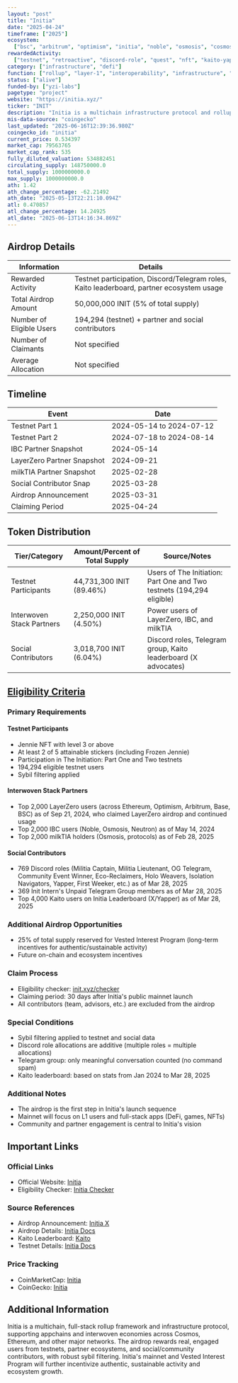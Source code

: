 ```yaml
---
layout: "post"
title: "Initia"
date: "2025-04-24"
timeframe: ["2025"]
ecosystem:
  ["bsc", "arbitrum", "optimism", "initia", "noble", "osmosis", "cosmos", "neutron", "base", "ethereum"]
rewardedActivity:
  ["testnet", "retroactive", "discord-role", "quest", "nft", "kaito-yapping"]
category: ["infrastructure", "defi"]
function: ["rollup", "layer-1", "interoperability", "infrastructure", "smart-contract-platform"]
status: ["alive"]
funded-by: ["yzi-labs"]
pagetype: "project"
website: "https://initia.xyz/"
ticker: "INIT"
description: "Initia is a multichain infrastructure protocol and rollup framework, enabling full-stack appchains and interwoven economies across Cosmos, Ethereum, and beyond."
mis-data-source: "coingecko"
last_updated: "2025-06-16T12:39:36.980Z"
coingecko_id: "initia"
current_price: 0.534397
market_cap: 79563765
market_cap_rank: 535
fully_diluted_valuation: 534882451
circulating_supply: 148750000.0
total_supply: 1000000000.0
max_supply: 1000000000.0
ath: 1.42
ath_change_percentage: -62.21492
ath_date: "2025-05-13T22:21:10.094Z"
atl: 0.470857
atl_change_percentage: 14.24925
atl_date: "2025-06-13T14:16:34.869Z"
---
```


## Airdrop Details

| Information              | Details                                                                                   |
| ------------------------ | ----------------------------------------------------------------------------------------- |
| Rewarded Activity        | Testnet participation, Discord/Telegram roles, Kaito leaderboard, partner ecosystem usage |
| Total Airdrop Amount     | 50,000,000 INIT (5% of total supply)                                                      |
| Number of Eligible Users | 194,294 (testnet) + partner and social contributors                                       |
| Number of Claimants      | Not specified                                                                             |
| Average Allocation       | Not specified                                                                             |

## Timeline

| Event                      | Date                     |
| -------------------------- | ------------------------ |
| Testnet Part 1             | 2024-05-14 to 2024-07-12 |
| Testnet Part 2             | 2024-07-18 to 2024-08-14 |
| IBC Partner Snapshot       | 2024-05-14               |
| LayerZero Partner Snapshot | 2024-09-21               |
| milkTIA Partner Snapshot   | 2025-02-28               |
| Social Contributor Snap    | 2025-03-28               |
| Airdrop Announcement       | 2025-03-31               |
| Claiming Period            | 2025-04-24               |

## Token Distribution

| Tier/Category             | Amount/Percent of Total Supply | Source/Notes                                                          |
| ------------------------- | ------------------------------ | --------------------------------------------------------------------- |
| Testnet Participants      | 44,731,300 INIT (89.46%)       | Users of The Initiation: Part One and Two testnets (194,294 eligible) |
| Interwoven Stack Partners | 2,250,000 INIT (4.50%)         | Power users of LayerZero, IBC, and milkTIA                            |
| Social Contributors       | 3,018,700 INIT (6.04%)         | Discord roles, Telegram group, Kaito leaderboard (X advocates)        |

## [Eligibility Criteria](https://x.com/initiaFDN/status/1906666010910060586)

### Primary Requirements

#### Testnet Participants

- Jennie NFT with level 3 or above
- At least 2 of 5 attainable stickers (including Frozen Jennie)
- Participation in The Initiation: Part One and Two testnets
- 194,294 eligible testnet users
- Sybil filtering applied

#### Interwoven Stack Partners

- Top 2,000 LayerZero users (across Ethereum, Optimism, Arbitrum, Base, BSC) as of Sep 21, 2024, who claimed LayerZero airdrop and continued usage
- Top 2,000 IBC users (Noble, Osmosis, Neutron) as of May 14, 2024
- Top 2,000 milkTIA holders (Osmosis, protocols) as of Feb 28, 2025

#### Social Contributors

- 769 Discord roles (Militia Captain, Militia Lieutenant, OG Telegram, Community Event Winner, Eco-Reclaimers, Holo Weavers, Isolation Navigators, Yapper, First Weeker, etc.) as of Mar 28, 2025
- 369 Init Intern's Unpaid Telegram Group members as of Mar 28, 2025
- Top 4,000 Kaito users on Initia Leaderboard (X/Yapper) as of Mar 28, 2025

### Additional Airdrop Opportunities

- 25% of total supply reserved for Vested Interest Program (long-term incentives for authentic/sustainable activity)
- Future on-chain and ecosystem incentives

### Claim Process

- Eligibility checker: [init.xyz/checker](https://init.xyz/checker)
- Claiming period: 30 days after Initia's public mainnet launch
- All contributors (team, advisors, etc.) are excluded from the airdrop

### Special Conditions

- Sybil filtering applied to testnet and social data
- Discord role allocations are additive (multiple roles = multiple allocations)
- Telegram group: only meaningful conversation counted (no command spam)
- Kaito leaderboard: based on stats from Jan 2024 to Mar 28, 2025

### Additional Notes

- The airdrop is the first step in Initia's launch sequence
- Mainnet will focus on L1 users and full-stack apps (DeFi, games, NFTs)
- Community and partner engagement is central to Initia's vision

## Important Links

### Official Links

- Official Website: [Initia](https://initia.xyz/)
- Eligibility Checker: [Initia Checker](https://init.xyz/checker)

### Source References

- Airdrop Announcement: [Initia X](https://x.com/initiaFDN/status/1906666010910060586)
- Airdrop Details: [Initia Docs](https://initia.xyz/)
- Kaito Leaderboard: [Kaito](https://kaito.ai/)
- Testnet Details: [Initia Docs](https://initia.xyz/)

### Price Tracking

- CoinMarketCap: [Initia](https://coinmarketcap.com/currencies/initia/)
- CoinGecko: [Initia](https://www.coingecko.com/en/coins/initia)

## Additional Information

Initia is a multichain, full-stack rollup framework and infrastructure protocol, supporting appchains and interwoven economies across Cosmos, Ethereum, and other major networks. The airdrop rewards real, engaged users from testnets, partner ecosystems, and social/community contributors, with robust sybil filtering. Initia's mainnet and Vested Interest Program will further incentivize authentic, sustainable activity and ecosystem growth.